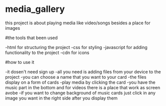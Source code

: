# media_gallery

this project is about playing media like video/songs besides a place for images 

#the tools that been used

-html for structuring the project 
-css for styling 
-javascript for adding functionality to the project
-cdn for icons 

#how to use it

-it dosen't need sign up
-all you need is adding files from your device to the project
-you can choose a name that you want to your card
-the files display on a form of cards 
-play media by clicking the card
-you have the music part in the bottom and for videos there is a place that work as screen avobe 
-if you want to change background of music cards just click in any image you want in the right side after you display them
